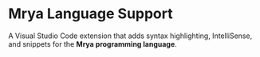 # Mrya Language Support

A Visual Studio Code extension that adds syntax highlighting, IntelliSense, and snippets for the **Mrya programming language**.
